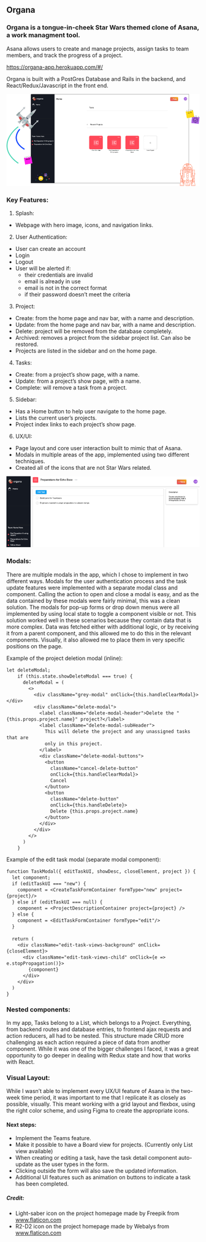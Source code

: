 ## Organa


### Organa is a tongue-in-cheek Star Wars themed clone of Asana, a work managment tool.
Asana allows users to create and manage projects, assign tasks to team members, and track the progress of a project.


https://organa-app.herokuapp.com/#/


Organa is built with a PostGres Database and Rails in the backend, and React/Redux/Javascript in the front end. 



![Hero](/images/READMEHero.png)



### Key Features:

1. Splash:
  * Webpage with hero image, icons, and navigation links.

2. User Authentication: 
  * User can create an account
  * Login
  * Logout
  * User will be alerted if:
     * their credentials are invalid
     * email is already in use
     * email is not in the correct format
     * if their password doesn’t meet the criteria

3. Project:
  * Create: from the home page and nav bar, with a name and description.
  * Update: from the home page and nav bar, with a name and description.
  * Delete: project will be removed from the database completely.
  * Archived: removes a project from the sidebar project list. Can also be restored.
  * Projects are listed in the sidebar and on the home page.

4. Tasks: 
  * Create: from a project’s show page, with a name.
  * Update: from a project’s show page, with a name.
  * Complete: will remove a task from a project. 

5. Sidebar:
  * Has a Home button to help user navigate to the home page.
  * Lists the current user’s projects.
  * Project index links to each project’s show page.

6. UX/UI:
  * Page layout and core user interaction built to mimic that of Asana.
  * Modals in multiple areas of the app, implemented using two different techniques. 
  * Created all of the icons that are not Star Wars related.
  
  
  
  ![Detail](/images/ProjectIdxDetail.png)
  
  

### Modals:
There are multiple modals in the app, which I chose to implement in two different ways.
Modals for the user authentication process and the task update features were implemented with a separate modal class and component. Calling the action to open and close a modal is easy, and as the data contained by these modals were fairly minimal, this was a clean solution.
The modals for pop-up forms or drop down menus were all implemented by using local state to toggle a component visible or not. This solution worked well in these scenarios because they contain data that is more complex. Data was fetched either with additional logic, or by receiving it from a parent component, and this allowed me to do this in the relevant components. Visually, it also allowed me to place them in very specific positions on the page. 

Example of the project deletion modal (inline):
```
let deleteModal;
    if (this.state.showDeleteModal === true) {
      deleteModal = (
        <>
          <div className="grey-modal" onClick={this.handleClearModal}></div>
          <div className="delete-modal">
            <label className="delete-modal-header">Delete the "{this.props.project.name}" project?</label>
            <label className="delete-modal-subHeader">
              This will delete the project and any unassigned tasks that are 
              only in this project.
            </label>
            <div className="delete-modal-buttons">
              <button 
                className="cancel-delete-button"
                onClick={this.handleClearModal}>
                Cancel
              </button>
              <button
                className="delete-button"
                onClick={this.handleDelete}>
                Delete {this.props.project.name}
              </button>
            </div>
          </div>
        </>
      )
    }
   ```

Example of the edit task modal (separate modal component): 
```
function TaskModal({ editTaskUI, showDesc, closeElement, project }) {
  let component;
  if (editTaskUI === "new") {
    component = <CreateTaskFormContainer formType="new" project={project}/>
  } else if (editTaskUI === null) {
    component = <ProjectDescriptionContainer project={project} />
  } else {
    component = <EditTaskFormContainer formType="edit"/>
  }

  return (
    <div className="edit-task-views-background" onClick={closeElement}>
      <div className="edit-task-views-child" onClick={e => e.stopPropagation()}>
        {component}
      </div>
    </div>
  )
}
```

### Nested components:
In my app, Tasks belong to a List, which belongs to a Project. Everything, from backend routes and database entries, to frontend ajax requests and action reducers, all had to be nested. This structure made CRUD more challenging as each action required a piece of data from another component. While it was one of the bigger challenges I faced, it was a great opportunity to go deeper in dealing with Redux state and how that works with React.

### Visual Layout:
While I wasn’t able to implement every UX/UI feature of Asana in the two-week time period, it was important to me that I replicate it as closely as possible, visually. This meant working with a grid layout and flexbox, using the right color scheme, and using Figma to create the appropriate icons. 


#### Next steps:
  * Implement the Teams feature.
  * Make it possible to have a Board view for projects. (Currently only List view available)
  * When creating or editing a task, have the task detail component auto-update as the user types in the form.
  * Clicking outside the form will also save the updated information.
  * Additional UI features such as animation on buttons to indicate a task has been completed.
 
##### Credit:
  * Light-saber icon on the project homepage made by Freepik from www.flaticon.com 
  * R2-D2 icon on the project homepage made by Webalys from www.flaticon.com
  
